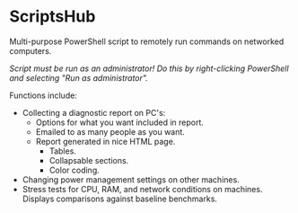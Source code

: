 # ScriptsHub
Multi-purpose PowerShell script to remotely run commands on networked computers.

*Script must be run as an administrator! Do this by right-clicking PowerShell and selecting "Run as administrator".*

Functions include:
- Collecting a diagnostic report on PC's:
    - Options for what you want included in report.
    - Emailed to as many people as you want.
    - Report generated in nice HTML page.
        - Tables.
        - Collapsable sections.
        - Color coding.
- Changing power management settings on other machines.
- Stress tests for CPU, RAM, and network conditions on machines. Displays comparisons against baseline benchmarks.
